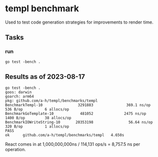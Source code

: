 # templ benchmark

Used to test code generation strategies for improvements to render time.

## Tasks

### run

```
go test -bench .
```

## Results as of 2023-08-17

```
go test -bench .
goos: darwin
goarch: arm64
pkg: github.com/a-h/templ/benchmarks/templ
BenchmarkTempl-10                3291883               369.1 ns/op           536 B/op          6 allocs/op
BenchmarkGoTemplate-10            481052              2475 ns/op            1400 B/op         38 allocs/op
BenchmarkIOWriteString-10       20353198                56.64 ns/op          320 B/op          1 allocs/op
PASS
ok      github.com/a-h/templ/benchmarks/templ   4.650s
```

React comes in at 1,000,000,000ns / 114,131 ops/s = 8,757.5 ns per operation.
